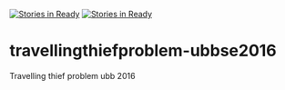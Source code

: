 [![Stories in Ready](https://badge.waffle.io/planbeee/travellingthiefproblem-ubbse2016.png?label=ready&title=Ready)](https://waffle.io/planbeee/travellingthiefproblem-ubbse2016)
[![Stories in Ready](https://badge.waffle.io/planbeee/travellingthiefproblem-ubbse2016.png?label=ready&title=Ready)](https://waffle.io/planbeee/travellingthiefproblem-ubbse2016)
# travellingthiefproblem-ubbse2016
Travelling thief problem ubb 2016
